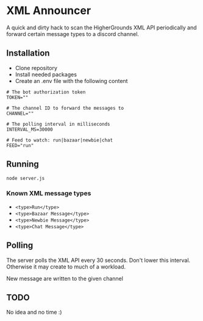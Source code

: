 # XML Announcer
A quick and dirty hack to scan the HigherGrounds XML API periodically and forward certain message types to a discord channel.
## Installation
* Clone repository
* Install needed packages
* Create an .env file with the following content
```
# The bot authorization token
TOKEN=""

# The channel ID to forward the messages to
CHANNEL=""

# The polling interval in milliseconds
INTERVAL_MS=30000

# Feed to watch: run|bazaar|newbie|chat
FEED="run"
```
## Running
```
node server.js
```
### Known XML message types
* `<type>Run</type>`
* `<type>Bazaar Message</type>`
* `<type>Newbie Message</type>`
* `<type>Chat Message</type>`
## Polling
The server polls the XML API every 30 seconds. Don't lower this interval. Otherwise it may create to much of a workload.

New message are written to the given channel

## TODO
No idea and no time :)